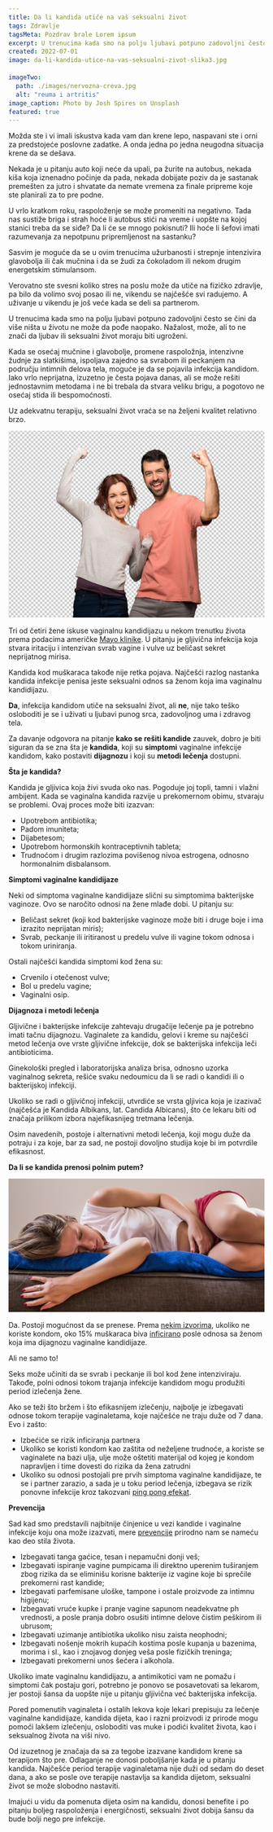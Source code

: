 ```yaml
---
title: Da li kandida utiče na vaš seksualni život
tags: Zdravlje
tagsMeta: Pozdrav brale Lorem ipsum
excerpt: U trenucima kada smo na polju ljubavi potpuno zadovoljni često se čini da više ništa u životu ne može da pođe naopako. Nažalost, može, ali to ne znači da ljubav ili seksualni život moraju biti ugroženi.
created: 2022-07-01
image: da-li-kandida-utice-na-vas-seksualni-zivot-slika3.jpg

imageTwo:
  path: ./images/nervozna-creva.jpg
  alt: "reuma i artritis"
image_caption: Photo by Josh Spires on Unsplash
featured: true
---
```


Možda ste i vi imali iskustva kada vam dan krene lepo, naspavani ste i orni za predstojeće poslovne zadatke. A onda jedna po jedna neugodna situacija krene da se dešava. 

Nekada je u pitanju auto koji neće da upali, pa žurite na autobus, nekada kiša koja iznenadno počinje da pada, nekada dobijate poziv da je sastanak premešten za jutro i shvatate da nemate vremena za finale pripreme koje ste planirali za to pre podne.

U vrlo kratkom roku, raspoloženje se može promeniti na negativno. Tada nas sustiže briga i strah hoće li autobus stići na vreme i uopšte na kojoj stanici treba da se siđe? Da li će se mnogo pokisnuti? Ili hoće li šefovi imati razumevanja za nepotpunu pripremljenost na sastanku? 

Sasvim je moguće da se u ovim trenucima užurbanosti i strepnje intenzivira glavobolja ili čak mučnina i da se žudi za čokoladom ili nekom drugim energetskim stimulansom. 

Verovatno ste svesni koliko stres na poslu može da utiče na fizičko zdravlje, pa bilo da volimo svoj posao ili ne, vikendu se najčešće svi radujemo. A uživanje u vikendu je još veće kada se deli sa partnerom.  

U trenucima kada smo na polju ljubavi potpuno zadovoljni često se čini da više ništa u životu ne može da pođe naopako. Nažalost, može, ali to ne znači da ljubav ili seksualni život moraju biti ugroženi. 

Kada se osećaj mučnine i glavobolje, promene raspoložnja, intenzivne žudnje za slatkišima, ispoljava zajedno sa svrabom ili peckanjem na području intimnih delova tela, moguće je da se pojavila infekcija kandidom. Iako vrlo neprijatna, izuzetno je česta pojava danas, ali se može rešiti jednostavnim metodama i ne bi trebala da stvara veliku brigu, a pogotovo ne osećaj stida ili bespomoćnosti. 

Uz adekvatnu terapiju, seksualni život vraća se na željeni kvalitet relativno brzo.

![kandida i seksualni život](./images/da-li-kandida-utice-na-vas-seksualni-zivot-slika1.jpg)

Tri od četiri žene iskuse vaginalnu kandidijazu u nekom trenutku života prema podacima američke [Mayo klinike](https://www.mayoclinic.org/diseases-conditions/yeast-infection/symptoms-causes/syc-20378999). U pitanju je gljivična infekcija koja stvara iritaciju i intenzivan svrab vagine i vulve uz beličast sekret neprijatnog mirisa.  

Kandida kod muškaraca takođe nije retka pojava. Najčešći razlog nastanka kandida infekcije penisa jeste seksualni odnos sa ženom koja ima vaginalnu kandidijazu. 

**Da**, infekcija kandidom utiče na seksualni život, ali **ne**, nije tako teško osloboditi je se i uživati u ljubavi punog srca, zadovoljnog uma i zdravog tela.

Za davanje odgovora na pitanje **kako se rešiti kandide** zauvek, dobro je biti siguran da se zna šta je **kandida**, koji su **simptomi** vaginalne infekcije kandidom, kako postaviti **dijagnozu** i koji su **metodi lečenja** dostupni.

**Šta je kandida?**

Kandida je gljivica koja živi svuda oko nas. Pogoduje joj topli, tamni i vlažni ambijent. Kada se vaginalna kandida razvije u prekomernom obimu, stvaraju se problemi. Ovaj proces može biti izazvan:

- Upotrebom antibiotika;
- Padom imuniteta;
- Dijabetesom;
- Upotrebom hormonskih kontraceptivnih tableta;
- Trudnoćom i drugim razlozima povišenog nivoa estrogena, odnosno hormonalnim disbalansom.

**Simptomi vaginalne kandidijaze**


Neki od simptoma vaginalne kandidijaze slični su simptomima bakterijske vaginoze. Ovo se naročito odnosi na žene mlađe dobi. U pitanju su:

- Beličast sekret (koji kod bakterijske vaginoze može biti i druge boje i ima izrazito neprijatan miris);
- Svrab, peckanje ili iritiranost u predelu vulve ili vagine tokom odnosa i tokom uriniranja.


Ostali najčešći kandida simptomi kod žena su: 

- Crvenilo i otečenost vulve;
- Bol u predelu vagine;
- Vaginalni osip.

**Dijagnoza i metodi lečenja**


Gljivične i bakterijske infekcije zahtevaju drugačije lečenje pa je potrebno imati tačnu dijagnozu. Vaginalete za kandidu, gelovi i kreme su najčešći metod lečenja ove vrste gljivične infekcije, dok se bakterijska infekcija leči antibioticima.

Ginekološki pregled i laboratorijska analiza brisa, odnosno uzorka vaginalnog sekreta, rešiće svaku nedoumicu da li se radi o kandidi ili o bakterijskoj infekciji.

Ukoliko se radi o gljivičnoj infekciji, utvrdiće se vrsta gljivica koja je izazivač (najčešća je Kandida Albikans, lat. Candida Albicans), što će lekaru biti od značaja prilikom izbora najefikasnijeg tretmana lečenja.

Osim navedenih, postoje i alternativni metodi lečenja, koji mogu duže da potraju i za koje, bar za sad, ne postoji dovoljno studija koje bi im potvrdile efikasnost.

**Da li se kandida prenosi polnim putem?**

![bol u stomaku zbog kandide](./images/da-li-kandida-utice-na-vas-seksualni-zivot-slika2.jpg)


Da. Postoji mogućnost da se prenese. Prema [nekim izvorima](https://www.healthline.com/health/can-you-have-sex-with-a-yeast-infection#transmission), ukoliko ne koriste kondom, oko 15% muškaraca biva [inficirano](https://www.mayoclinic.org/male-yeast-infection/expert-answers/faq-20058464) posle odnosa sa ženom koja ima dijagnozu vaginalne kandidijaze.

Ali ne samo to!

Seks može učiniti da se svrab i peckanje ili bol kod žene intenziviraju. Takođe, polni odnosi tokom trajanja infekcije kandidom mogu produžiti period izlečenja žene.

Ako se teži što bržem i što efikasnijem izlečenju, najbolje je izbegavati odnose tokom terapije vaginaletama, koje najčešće ne traju duže od 7 dana. Evo i zašto:

- Izbećiće se rizik inficiranja partnera
- Ukoliko se koristi kondom kao zaštita od neželjene trudnoće, a koriste se vaginalete na bazi ulja, ulje može oštetiti materijal od kojeg je kondom napravljen i time dovesti do rizika da žena zatrudni
- Ukoliko su odnosi postojali pre prvih simptoma vaginalne kandidijaze, te se i partner zarazio, a sada je u toku period lečenja, izbegava se rizik ponovne infekcije kroz takozvani [ping pong efekat](https://tipsforwomens.org/how-to-recognize-and-fight-candida-ping-pong/).


**Prevencija**

Sad kad smo predstavili najbitnije činjenice u vezi kandide i vaginalne infekcije koju ona može izazvati, mere [prevencije](https://www.healthline.com/health/are-yeast-infections-contagious#prevention) prirodno nam se nameću kao deo stila života.

- Izbegavati tanga gaćice, tesan i nepamučni donji veš;
- Izbegavati ispiranje vagine pumpicama ili direktno uperenim tuširanjem zbog rizika da se eliminišu korisne bakterije iz vagine koje bi sprečile prekomerni rast kandide;
- Izbegavati parfemisane uloške, tampone i ostale proizvode za intimnu higijenu;
- Izbegavati vruće kupke i pranje vagine sapunom neadekvatne ph vrednosti, a posle pranja dobro osušiti intimne delove čistim peškirom ili ubrusom;
- Izbegavati uzimanje antibiotika ukoliko nisu zaista neophodni;
- Izbegavati nošenje mokrih kupaćih kostima posle kupanja u bazenima, morima i sl., kao i znojavog donjeg veša posle fizičkih treninga;
- Izbegavati prekomerni unos šećera i alkohola.


Ukoliko imate vaginalnu kandidijazu, a antimikotici vam ne pomažu i simptomi čak postaju gori, potrebno je ponovo se posavetovati sa lekarom, jer postoji šansa da uopšte nije u pitanju gljivična već bakterijska infekcija.

Pored pomenutih vaginaleta i ostalih lekova koje lekari prepisuju za lečenje vaginalne kandidijaze, kandida dijeta, kao i razni proizvodi iz prirode mogu pomoći lakšem izlečenju, osloboditi vas muke i podići kvalitet života, kao i seksualnog života na viši nivo.

Od izuzetnog je značaja da sa za tegobe izazvane kandidom krene sa terapijom što pre. Odlaganje ne donosi poboljšanje kada je u pitanju kandida. Najčešće period terapije vaginaletama nije duži od sedam do deset dana, a ako se posle ove terapije nastavlja sa kandida dijetom, seksualni život se može slobodno nastaviti. 

Imajući u vidu da pomenuta dijeta osim na kandidu, donosi benefite i po pitanju boljeg raspoloženja i energičnosti, seksualni život dobija šansu da bude bolji nego pre infekcije. 















